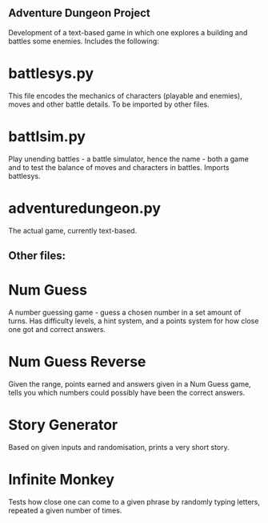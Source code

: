## Adventure Dungeon Project
Development of a text-based game in which one explores a building and battles some enemies. 
Includes the following:
# battlesys.py
This file encodes the mechanics of characters (playable and enemies), moves and other battle details. To be imported by other files.
# battlsim.py
Play unending battles -  a battle simulator, hence the name - both a game and to test the balance of moves and characters in battles. Imports battlesys.
# adventuredungeon.py
The actual game, currently text-based. 


## Other files:
# Num Guess
A number guessing game - guess a chosen number in a set amount of turns. Has difficulty levels, a hint system, and a points system for how close one got and correct answers.
# Num Guess Reverse
Given the range, points earned and answers given in a Num Guess game, tells you which numbers could possibly have been the correct answers.
# Story Generator
Based on given inputs and randomisation, prints a very short story.
# Infinite Monkey
Tests how close one can come to a given phrase by randomly typing letters, repeated a given number of times.
